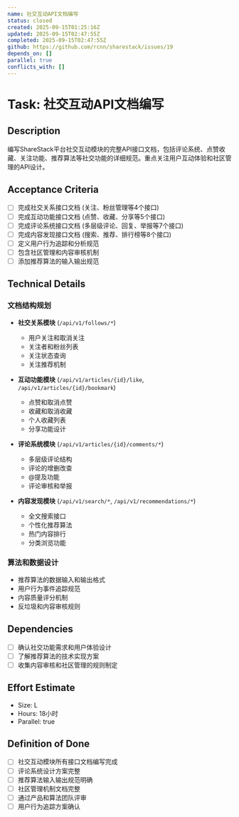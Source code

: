 ```yaml
---
name: 社交互动API文档编写
status: closed
created: 2025-09-15T01:25:16Z
updated: 2025-09-15T02:47:55Z
completed: 2025-09-15T02:47:55Z
github: https://github.com/rcnn/sharestack/issues/19
depends_on: []
parallel: true
conflicts_with: []
---
```


# Task: 社交互动API文档编写

## Description

编写ShareStack平台社交互动模块的完整API接口文档，包括评论系统、点赞收藏、关注功能、推荐算法等社交功能的详细规范。重点关注用户互动体验和社区管理的API设计。

## Acceptance Criteria

- [ ] 完成社交关系接口文档 (关注、粉丝管理等4个接口)
- [ ] 完成互动功能接口文档 (点赞、收藏、分享等5个接口)
- [ ] 完成评论系统接口文档 (多层级评论、回复、举报等7个接口)
- [ ] 完成内容发现接口文档 (搜索、推荐、排行榜等8个接口)
- [ ] 定义用户行为追踪和分析规范
- [ ] 包含社区管理和内容审核机制
- [ ] 添加推荐算法的输入输出规范

## Technical Details

### 文档结构规划
- **社交关系模块** (`/api/v1/follows/*`)
  - 用户关注和取消关注
  - 关注者和粉丝列表
  - 关注状态查询
  - 关注推荐机制

- **互动功能模块** (`/api/v1/articles/{id}/like`, `/api/v1/articles/{id}/bookmark`)
  - 点赞和取消点赞
  - 收藏和取消收藏
  - 个人收藏列表
  - 分享功能设计

- **评论系统模块** (`/api/v1/articles/{id}/comments/*`)
  - 多层级评论结构
  - 评论的增删改查
  - @提及功能
  - 评论审核和举报

- **内容发现模块** (`/api/v1/search/*`, `/api/v1/recommendations/*`)
  - 全文搜索接口
  - 个性化推荐算法
  - 热门内容排行
  - 分类浏览功能

### 算法和数据设计
- 推荐算法的数据输入和输出格式
- 用户行为事件追踪规范
- 内容质量评分机制
- 反垃圾和内容审核规则

## Dependencies

- [ ] 确认社交功能需求和用户体验设计
- [ ] 了解推荐算法的技术实现方案
- [ ] 收集内容审核和社区管理的规则制定

## Effort Estimate

- Size: L
- Hours: 18小时
- Parallel: true

## Definition of Done

- [ ] 社交互动模块所有接口文档编写完成
- [ ] 评论系统设计方案完整
- [ ] 推荐算法输入输出规范明确
- [ ] 社区管理机制文档完整
- [ ] 通过产品和算法团队评审
- [ ] 用户行为追踪方案确认